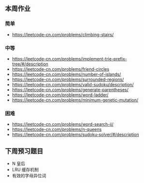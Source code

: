## 本周作业

### 简单

* https://leetcode-cn.com/problems/climbing-stairs/

### 中等

* https://leetcode-cn.com/problems/implement-trie-prefix-tree/#/description
* https://leetcode-cn.com/problems/friend-circles
* https://leetcode-cn.com/problems/number-of-islands/
* https://leetcode-cn.com/problems/surrounded-regions/
* https://leetcode-cn.com/problems/valid-sudoku/description/
* https://leetcode-cn.com/problems/generate-parentheses/
* https://leetcode-cn.com/problems/word-ladder/
* https://leetcode-cn.com/problems/minimum-genetic-mutation/

### 困难
* https://leetcode-cn.com/problems/word-search-ii/
* https://leetcode-cn.com/problems/n-queens
* https://leetcode-cn.com/problems/sudoku-solver/#/description

## 下周预习题目

* N 皇后
* LRU 缓存机制
* 有效的字母异位词